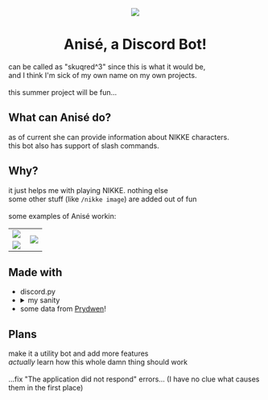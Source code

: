 <p align='center'><img src="https://cdn.discordapp.com/avatars/1114377691257393213/421d8f88511e13f331c975443eb4b79b.png" /></p>

<h1 align='center'>Anisé, a Discord Bot!</h1>
can be called as "skuqred^3" since this is what it would be,<br>
and I think I'm sick of my own name on my own projects.
<br><br>
this summer project will be fun...

## What can Anisé do?
as of current she can provide information about NIKKE characters.<br>
this bot also has support of slash commands.

## Why?
it just helps me with playing NIKKE. nothing else<br>
some other stuff (like `/nikke image`) are added out of fun
<br><br>
some examples of Anisé workin:
<table>
  <tr>
    <td><img align='top' src="https://haxeflixel.is-terrible.com/64E2LvS3l.png" /></td>
    <td rowspan='2'><img src="https://haxeflixel.is-terrible.com/64E3BLGf8.png" /></td>
  </tr>
  <tr>
  	<td><img align='left' src="https://haxeflixel.is-terrible.com/64E745pjo.png" /></td>
  </tr>
</table>

## Made with
- discord.py
- <details><summary>my sanity</summary>
  discord.py is just about new to me<br>
  python is something more of a bizarre thing to me as well<br>
  more over, I encountered a lot of shit when I was making some commands
  <br><br>
  you know, discord, I think making slash commands do not have to be<br>
  THIS FUCKING COMPLICATED ‼‼‼‼
  </details>
- some data from [Prydwen](https://www.prydwen.gg)!

## Plans
make it a utility bot and add more features<br>
*actually* learn how this whole damn thing should work<br><br>
...fix "The application did not respond" errors... (I have no clue what causes them in the first place)
